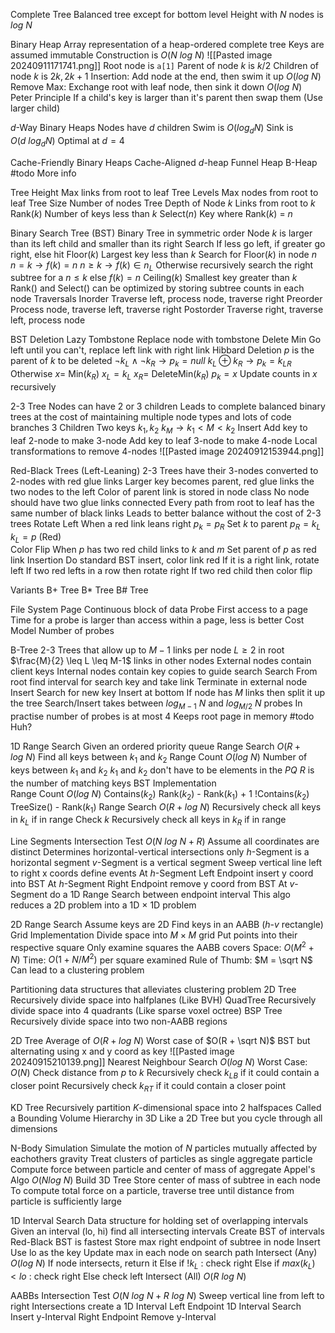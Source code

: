 Complete Tree
	Balanced tree except for bottom level
	Height with $N$ nodes is $log\ N$

Binary Heap
	Array representation of a heap-ordered complete tree
	Keys are assumed immutable
	Construction is $O(N \ log \ N)$
	![[Pasted image 20240911171741.png]]
	Root node is `a[1]`
	Parent of node $k$ is $k/2$
	Children of node $k$ is $2k, 2k+1$
	Insertion:
		Add node at the end, then swim it up
		$O(log \ N)$
	Remove Max:
		Exchange root with leaf node, then sink it down
		$O(log \ N)$
	Peter Principle
		If a child's key is larger than it's parent then swap them (Use larger child)

$d$-Way Binary Heaps
	Nodes have $d$ children
	Swim is $O(log_d N)$
	Sink is $O(d \ log_d N)$
	Optimal at $d=4$

Cache-Friendly Binary Heaps
	Cache-Aligned $d$-heap
	Funnel Heap
	B-Heap
	#todo 
		More info

Tree Height
	Max links from root to leaf
Tree Levels
	Max nodes from root to leaf
Tree Size 
	Number of nodes
Tree Depth of Node $k$
	Links from root to $k$
Rank($k$)
	Number of keys less than $k$
Select($n$)
	Key where Rank($k$) = $n$

Binary Search Tree (BST)
	Binary Tree in symmetric order
	Node $k$ is larger than its left child and smaller than its right
	Search
		If less go left, if greater go right, else hit
	Floor($k$)
		Largest key less than $k$
		Search for Floor($k$) in  node $n$
			$n = k \to f(k) = n$
			$n \geq k \to f(k) \in n_L$
			Otherwise recursively search the right subtree for a $n \leq k$ else $f(k) = n$
	Ceiling($k$)
		Smallest key greater than $k$
	Rank() and Select() can be optimized by storing subtree counts in each node
	Traversals
		Inorder
			Traverse left, process node, traverse right
		Preorder
			Process node, traverse left, traverse right
		Postorder
			Traverse right, traverse left, process node

BST Deletion
	Lazy Tombstone
		Replace node with tombstone
	Delete Min
		Go left until you can't, replace left link with right link
	Hibbard Deletion
		$p$ is the parent of $k$ to be deleted
		$\lnot k_L \land \lnot k_R \to p_k = null$
		$k_L \oplus k_R \to p_k = k_{LR}$
		Otherwise
			$x =$ Min($k_R$)
			$x_L = k_L$
			$x_R =$ DeleteMin($k_R$)
			$p_k = x$
			Update counts in $x$ recursively

2-3 Tree
	Nodes can have 2 or 3 children 
	Leads to complete balanced binary trees at the cost of maintaining multiple node types and lots of code branches
	3 Children
		Two keys $k_1, k_2$
		$k_M \to k_{1} < M < k_{2}$
	Insert
		Add key to leaf 2-node to make 3-node
		Add key to leaf 3-node to make 4-node
	Local transformations to remove 4-nodes
		![[Pasted image 20240912153944.png]]

Red-Black Trees (Left-Leaning)
	2-3 Trees have their 3-nodes converted to 2-nodes with red glue links
		Larger key becomes parent, red glue links the two nodes to the left
		Color of parent link is stored in node class
	No node should have two glue links connected
	Every path from root to leaf has the same number of black links
	Leads to better balance without the cost of 2-3 trees
	Rotate Left
		When a red link leans right
			$p_k = p_R$
		Set $k$ to parent
		$p_R = k_L$
		$k_L = p$ (Red)		
	Color Flip
		When $p$ has two red child links to $k$ and $m$
		Set parent of $p$ as red link
	Insertion
		Do standard BST insert, color link red
		If it is a right link, rotate left
		If two red lefts in a row then rotate right
		If two red child then color flip

Variants
	B+ Tree
	B* Tree
	B# Tree

File System
	Page
		Continuous block of data
	Probe
		First access to a page 
	Time for a probe is larger than access within a page, less is better
	Cost Model
		Number of probes

B-Tree
	2-3 Trees that allow up to $M-1$ links per node
	$L \geq 2$ in root
	$\frac{M}{2} \leq L \leq M-1$ links in other nodes
	External nodes contain client keys
	Internal nodes contain key copies to guide search
	Search
		From root find interval for search key and take link
		Terminate in external node
	Insert
		Search for new key
		Insert at bottom
		If node has $M$ links then split it up the tree
	Search/Insert takes between $log_{M-1} \ N$ and $log_{M/2} \ N$ probes
	In practise number of probes is at most 4
	Keeps root page in memory
	#todo 
		Huh?

1D Range Search
	Given an ordered priority queue
	Range Search
		$O(R + log \ N)$
		Find all keys between $k_1$ and $k_2$ 
	Range Count
		$O(log \ N)$
		Number of keys between $k_1$ and $k_2$
	$k_1$ and $k_2$ don't have to be elements in the $PQ$
	$R$ is the number of matching keys
	BST Implementation		
		Range Count
			$O(log \ N)$
			Contains($k_2$)
				Rank($k_2$) - Rank($k_1$) + 1
			!Contains($k_2$)
				TreeSize() - Rank($k_1$)
		Range Search
			$O(R + log \ N)$
			Recursively check all keys in $k_L$ if in range
			Check $k$
			Recursively check all keys in $k_R$ if in range

Line Segments Intersection Test
	$O(N \ log \ N + R)$
	Assume all coordinates are distinct
	Determines horizontal-vertical intersections only
	$h$-Segment is a horizontal segment
	$v$-Segment is a vertical segment
	Sweep vertical line left to right
	x coords define events
	At $h$-Segment Left Endpoint insert y coord into BST
	At $h$-Segment Right Endpoint remove y coord from BST
	At $v$-Segment do a 1D Range Search between endpoint interval
	This algo reduces a 2D problem into a 1D $\times$ 1D problem

2D Range Search
	Assume keys are 2D
	Find keys in an AABB ($h$-$v$ rectangle) 
	Grid Implementation
		Divide space into $M \times M$ grid
		Put points into their respective square
		Only examine squares the AABB covers
		Space: $O(M^2 + N)$
		Time: $O(1 + N/M^2)$ per square examined
		Rule of Thumb: $M = \sqrt N$
		Can lead to a clustering problem

Partitioning data structures that alleviates clustering problem
	2D Tree
		Recursively divide space into halfplanes (Like BVH) 
	QuadTree
		Recursively divide space into 4 quadrants (Like sparse voxel octree)
	BSP Tree
		Recursively divide space into two non-AABB regions

2D Tree
	Average of $O(R + log \ N)$
	Worst case of $O(R + \sqrt N)$
	BST but alternating using x and y coord as key
	![[Pasted image 20240915210139.png]]
	Nearest Neighbour Search
		$O(log \ N)$
		Worst Case: $O(N)$
		Check distance from $p$ to $k$
		Recursively check $k_{LB}$ if it could contain a closer point
		Recursively check $k_{RT}$ if it could contain a closer point

KD Tree
	Recursively partition $K$-dimensional space into 2 halfspaces
	Called a Bounding Volume Hierarchy in 3D
	Like a 2D Tree but you cycle through all dimensions

N-Body Simulation
	Simulate the motion of $N$ particles mutually affected by eachothers gravity
	Treat clusters of particles as single aggregate particle
	Compute force between particle and center of mass of aggregate
	Appel's Algo
		$O(N log \ N)$
		Build 3D Tree
		Store center of mass of subtree in each node
		To compute total force on a particle, traverse tree until distance from particle is sufficiently large

1D Interval Search
	Data structure for holding set of overlapping intervals
	Given an interval (lo, hi) find all intersecting intervals
	Create BST of intervals
		Red-Black BST is fastest
	Store max right endpoint of subtree in node
	Insert
		Use lo as the key
		Update max in each node on search path
	Intersect (Any)
		$O(log \ N)$
		If node intersects, return it
		Else if $!k_L$ : check right
		Else if $max(k_L) < lo$ : check right
		Else check left
	Intersect (All)
		$O(R \ log \ N)$

AABBs Intersection Test
	$O(N\ log\ N + R\ log \ N)$
	Sweep vertical line from left to right
	Intersections create a 1D Interval 
	Left Endpoint
		1D Interval Search
		Insert y-Interval
	Right Endpoint
		Remove y-Interval